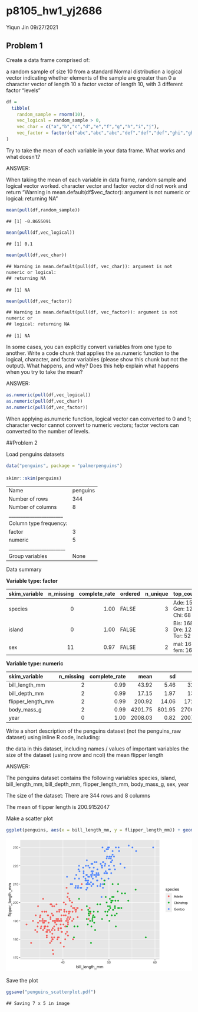 p8105\_hw1\_yj2686
================
Yiqun Jin
09/27/2021

## Problem 1

Create a data frame comprised of:

a random sample of size 10 from a standard Normal distribution a logical
vector indicating whether elements of the sample are greater than 0 a
character vector of length 10 a factor vector of length 10, with 3
different factor “levels”

``` r
df = 
  tibble(
    random_sample = rnorm(10),
    vec_logical = random_sample > 0,
    vec_char = c("a","b","c","d","e","f","g","h","i","j"),
    vec_factor = factor(c("abc","abc","abc","def","def","def","ghi","ghi","ghi","ghi"))
)
```

Try to take the mean of each variable in your data frame. What works and
what doesn’t?

ANSWER:

When taking the mean of each variable in data frame, random sample and
logical vector worked. character vector and factor vector did not work
and return “Warning in mean.default(df$vec\_factor): argument is not
numeric or logical: returning NA”

``` r
mean(pull(df,random_sample))
```

    ## [1] -0.8655091

``` r
mean(pull(df,vec_logical))
```

    ## [1] 0.1

``` r
mean(pull(df,vec_char))
```

    ## Warning in mean.default(pull(df, vec_char)): argument is not numeric or logical:
    ## returning NA

    ## [1] NA

``` r
mean(pull(df,vec_factor))
```

    ## Warning in mean.default(pull(df, vec_factor)): argument is not numeric or
    ## logical: returning NA

    ## [1] NA

In some cases, you can explicitly convert variables from one type to
another. Write a code chunk that applies the as.numeric function to the
logical, character, and factor variables (please show this chunk but not
the output). What happens, and why? Does this help explain what happens
when you try to take the mean?

ANSWER:

``` r
as.numeric(pull(df,vec_logical))
as.numeric(pull(df,vec_char))
as.numeric(pull(df,vec_factor))
```

When applying as.numeric function, logical vector can converted to 0 and
1; character vector cannot convert to numeric vectors; factor vectors
can converted to the number of levels.

\#\#Problem 2

Load penguins datasets

``` r
data("penguins", package = "palmerpenguins")

skimr::skim(penguins)
```

|                                                  |          |
|:-------------------------------------------------|:---------|
| Name                                             | penguins |
| Number of rows                                   | 344      |
| Number of columns                                | 8        |
| \_\_\_\_\_\_\_\_\_\_\_\_\_\_\_\_\_\_\_\_\_\_\_   |          |
| Column type frequency:                           |          |
| factor                                           | 3        |
| numeric                                          | 5        |
| \_\_\_\_\_\_\_\_\_\_\_\_\_\_\_\_\_\_\_\_\_\_\_\_ |          |
| Group variables                                  | None     |

Data summary

**Variable type: factor**

| skim\_variable | n\_missing | complete\_rate | ordered | n\_unique | top\_counts                 |
|:---------------|-----------:|---------------:|:--------|----------:|:----------------------------|
| species        |          0 |           1.00 | FALSE   |         3 | Ade: 152, Gen: 124, Chi: 68 |
| island         |          0 |           1.00 | FALSE   |         3 | Bis: 168, Dre: 124, Tor: 52 |
| sex            |         11 |           0.97 | FALSE   |         2 | mal: 168, fem: 165          |

**Variable type: numeric**

| skim\_variable      | n\_missing | complete\_rate |    mean |     sd |     p0 |     p25 |     p50 |    p75 |   p100 | hist  |
|:--------------------|-----------:|---------------:|--------:|-------:|-------:|--------:|--------:|-------:|-------:|:------|
| bill\_length\_mm    |          2 |           0.99 |   43.92 |   5.46 |   32.1 |   39.23 |   44.45 |   48.5 |   59.6 | ▃▇▇▆▁ |
| bill\_depth\_mm     |          2 |           0.99 |   17.15 |   1.97 |   13.1 |   15.60 |   17.30 |   18.7 |   21.5 | ▅▅▇▇▂ |
| flipper\_length\_mm |          2 |           0.99 |  200.92 |  14.06 |  172.0 |  190.00 |  197.00 |  213.0 |  231.0 | ▂▇▃▅▂ |
| body\_mass\_g       |          2 |           0.99 | 4201.75 | 801.95 | 2700.0 | 3550.00 | 4050.00 | 4750.0 | 6300.0 | ▃▇▆▃▂ |
| year                |          0 |           1.00 | 2008.03 |   0.82 | 2007.0 | 2007.00 | 2008.00 | 2009.0 | 2009.0 | ▇▁▇▁▇ |

Write a short description of the penguins dataset (not the penguins\_raw
dataset) using inline R code, including:

the data in this dataset, including names / values of important
variables the size of the dataset (using nrow and ncol) the mean flipper
length

ANSWER:

The penguins dataset contains the following variables species, island,
bill\_length\_mm, bill\_depth\_mm, flipper\_length\_mm, body\_mass\_g,
sex, year

The size of the dataset: There are 344 rows and 8 columns

The mean of flipper length is 200.9152047

Make a scatter plot

``` r
ggplot(penguins, aes(x = bill_length_mm, y = flipper_length_mm)) + geom_point(aes(color = species), na.rm = TRUE)
```

![](p8105_hw1_yj2686_files/figure-gfm/unnamed-chunk-1-1.png)<!-- -->

Save the plot

``` r
ggsave("penguins_scatterplot.pdf")
```

    ## Saving 7 x 5 in image

